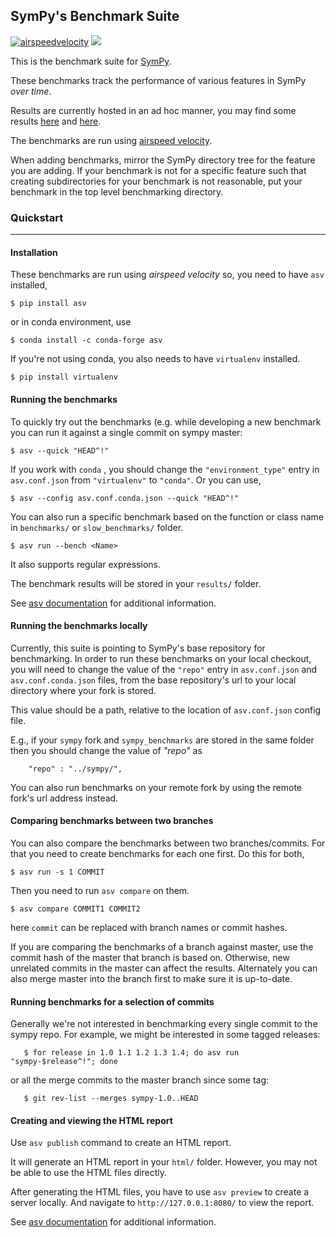 ## SymPy's Benchmark Suite

[![airspeedvelocity](http://img.shields.io/badge/benchmarked%20by-asv-green.svg?style=flat)](http://hera.physchem.kth.se/~sympy_asv) [![](https://travis-ci.org/sympy/sympy_benchmarks.png?branch=master)](http://hera.physchem.kth.se/~sympy_asv)

This is the benchmark suite for [SymPy](http://github.com/sympy/sympy).

These benchmarks track the performance of various features in SymPy *over time*.

Results are currently hosted in an ad hoc manner, you may find some results [here](http://hera.physchem.kth.se/~sympy_asv) and [here](http://www.moorepants.info/misc/sympy-asv/).

The benchmarks are run using [airspeed velocity](https://asv.readthedocs.io/).

When adding benchmarks, mirror the SymPy directory tree for the feature you are
adding. If your benchmark is not for a specific feature such that creating
subdirectories for your benchmark is not reasonable, put your benchmark in the
top level benchmarking directory.

### Quickstart

------

#### Installation

These benchmarks are run using *airspeed velocity* so, you need to have `asv` installed,

```
$ pip install asv
```

or in conda environment, use

```
$ conda install -c conda-forge asv
```

If you're not using conda, you also needs to have `virtualenv` installed.

```
$ pip install virtualenv
```

#### Running the benchmarks

To quickly try out the benchmarks (e.g. while developing a new benchmark you can
run it against a single commit on sympy master:

```
$ asv --quick "HEAD^!"
```

If you work with `conda` , you should change the `"environment_type"` entry in `asv.conf.json` from `"virtualenv"` to `"conda"`. Or you can use,

```
$ asv --config asv.conf.conda.json --quick "HEAD^!"
```

You can also run a specific benchmark based on the function or class name in `benchmarks/` or `slow_benchmarks/` folder.

```
$ asv run --bench <Name>
```

It also supports regular expressions.

The benchmark results will be stored in your ``results/`` folder.

See [asv documentation](https://asv.readthedocs.io/en/stable/commands.html#asv-run) for additional information.

#### Running the benchmarks locally

Currently, this suite is pointing to SymPy's base repository for benchmarking. In order to run these benchmarks on your local checkout, you will need to change the value of the `"repo"` entry in `asv.conf.json` and `asv.conf.conda.json` files, from the base repository's url to your local directory where your fork is stored.

This value should be a path, relative to the location of `asv.conf.json` config file.

E.g., if your `sympy` fork and `sympy_benchmarks` are stored in the same folder then you should change the value of *"repo"* as

```
	"repo" : "../sympy/",
```

You can also run benchmarks on your remote fork by using the remote fork's url address instead.

#### Comparing benchmarks between two branches

You can also compare the benchmarks between two branches/commits. For that you need to create benchmarks for each one first. Do this for both,

```
$ asv run -s 1 COMMIT
```

Then you need to run `asv compare` on them.

```
$ asv compare COMMIT1 COMMIT2
```

here `commit` can be replaced with branch names or commit hashes.

If you are comparing the benchmarks of a branch against master, use the commit hash of the master that branch is based on. Otherwise, new unrelated commits in the master can affect the results. Alternately you can also merge master into the branch first to make sure it is up-to-date.

#### Running benchmarks for a selection of commits

Generally we're not interested in benchmarking every single commit to the sympy repo.
For example, we might be interested in some tagged releases:

```
   $ for release in 1.0 1.1 1.2 1.3 1.4; do asv run "sympy-$release^!"; done
```

or all the merge commits to the master branch since some tag:

```
   $ git rev-list --merges sympy-1.0..HEAD
```

#### Creating and viewing the HTML report

Use `asv publish` command to create an HTML report.

It will generate an HTML report in your `html/` folder. However, you may
not be able to use the HTML files directly.

After generating the HTML files, you have to use `asv preview` to create
a server locally. And navigate to `http://127.0.0.1:8080/` to view the
report.

See [asv documentation](https://asv.readthedocs.io/en/stable/commands.html#asv-publish) for additional information.

